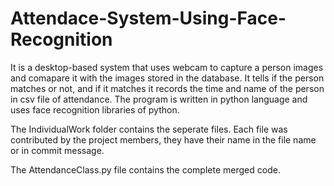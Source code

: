 # Attendace-System-Using-Face-Recognition

It is a desktop-based system that uses webcam to capture a person images and comapare it with the images stored in the database. It tells if the person matches or not, and if it matches it records the time and name of the person in csv file of attendance. The program is written in python language and uses face recognition libraries of python.


The IndividualWork folder contains the seperate files. Each file was contributed by the project members, they have their name in the file name or in commit message.

The AttendanceClass.py file contains the complete merged code.

